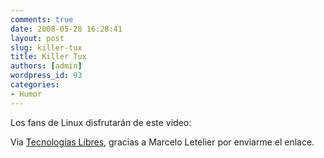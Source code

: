 ```yaml
---
comments: true
date: 2008-05-28 16:28:41
layout: post
slug: killer-tux
title: Killer Tux
authors: [admin]
wordpress_id: 93
categories:
- Humor
---
```


Los fans de Linux disfrutarán de este video:

  





Via [Tecnologías Libres](http://www.tecnologiaslibres.net/2008/05/26/video-linux-tux-vs-windows/), gracias a Marcelo Letelier por enviarme el enlace.




